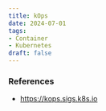 ```yaml
---
title: kOps
date: 2024-07-01
tags:
- Container
- Kubernetes
draft: false
---
```





### References
- https://kops.sigs.k8s.io